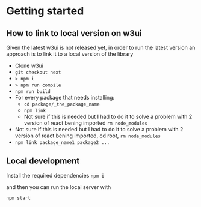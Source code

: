 # Getting started
## How to link to local version on w3ui
Given the latest w3ui is not released yet, in order to run the latest version an approach is to link it to a local version of the library

* Clone w3ui
* `git checkout next`
* `> npm i`
* `> npm run compile`
* `npm run build`
* For every package that needs installing:
    * `cd package/_the_package_name`
    * `npm link`
    * Not sure if this is needed but I had to do it to solve a problem with 2 version of react bening imported `rm node_modules`
* Not sure if this is needed but I had to do it to solve a problem with 2 version of react bening imported, cd root,  `rm node_modules` 
* `npm link package_name1 package2 ...`

## Local development
Install the required dependencies 
```npm i```

and then you can run the local server with

```
npm start
```
